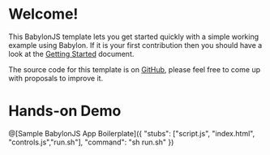 # Welcome!

This BabylonJS template lets you get started quickly with a simple working example using Babylon. If it is your first contribution then you should have a look at the [Getting Started](https://tech.io/doc/getting-started-create-playground) document.

The source code for this template is on [GitHub](https://github.com/TechDotIO/babylon-template), please feel free to come up with proposals to improve it.

# Hands-on Demo

@[Sample BabylonJS App Boilerplate]({
	"stubs": ["script.js", "index.html", "controls.js","run.sh"],
	"command": "sh run.sh"
})

